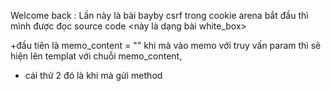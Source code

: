 Welcome back :
Lần này là bài bayby csrf trong cookie arena bắt đầu thì mình được đọc source code <này là dạng bài white_box>

+đầu tiên là memo_content = "" khi mà vào memo với truy vấn param thì sẽ hiện lên templat với chuỗi memo_content,
+ cái thử 2 đó là khi mà gửi method 